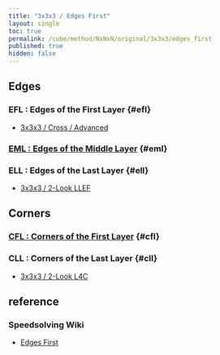 ```yaml
---
title: "3x3x3 / Edges First"
layout: single
toc: true
permalink: /cube/method/NxNxN/original/3x3x3/edges_first
published: true
hidden: false
---
```


<head>
  <base target="_blank">
  <style>
    .iframe-wrapper {
      overflow      : hidden;
      margin-bottom : -35px;
    }
    iframe {
      width         : 250px;
      height        : 330px;
      margin-top    : -20px;
      border        : none;
    }
  </style>
</head>



## Edges

### EFL : Edges of the First Layer {#efl}

- [3x3x3 / Cross / Advanced](/cube/method/NxNxN/original/3x3x3/cross/advanced)

### [EML : Edges of the Middle Layer](/cube/method/NxNxN/original/3x3x3/edges_first/eml) {#eml}

### ELL : Edges of the Last Layer {#ell}

- [3x3x3 / 2-Look LLEF](/cube/method/NxNxN/original/3x3x3/2_look_llef)



## Corners

### [CFL : Corners of the First Layer](/cube/method/NxNxN/original/3x3x3/edges_first/cfl) {#cfl}

### CLL : Corners of the Last Layer {#cll}

- [3x3x3 / 2-Look L4C](/cube/method/NxNxN/original/3x3x3/2_look_l4c)



## reference

### Speedsolving Wiki

- [Edges First](https://www.speedsolving.com/wiki/index.php/Edges_First)
